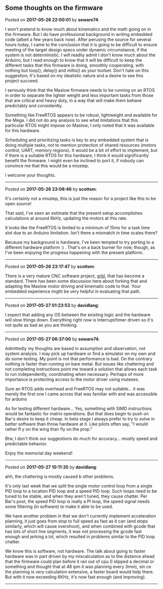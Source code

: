 ## Some thoughts on the firmware
Posted on **2017-05-26 22:00:01** by **seware74**:

I won't pretend to know much about kinematics and the math going on in the firmware. But I do have professional background in writing embedded code (albeit a few years back now). After perusing the source for several hours today, I came to the conclusion that it is going to be difficult to ensure meeting of the target design specs under dynamic circumstance, if the system is not deterministic. I will readily admit I don't know much about the Arduino, but I read enough to know that it will be difficult to keep the different tasks that this firmware is doing, smoothly cooperating, with nothing but loop(), delay() and millis() as your toolset. Don't hate on this suggestion; it's based on my idealistic nature and a desire to see this project succeed. 



I seriously think that the Maslow firmware needs to be running on an RTOS in order to separate the lighter weight and less important tasks from those that are critical and heavy duty, in a way that will make them behave predictably and consistently. 



Something like FreeRTOS appears to be robust, lightweight and available for  the Mega. I did not do any analysis to see what limitations that this particular RTOS might impose on Maslow; I only noted that it was available for this hardware. 



Scheduling and prioritizing tasks is key to any embedded system that is doing multiple tasks, not to mention protection of shared resources (motors control, UART, memory regions).  It would be a bit of effort to implement, but if there is a suitable RTOS for this hardware, I think it would significantly benefit the firmware. I might even be inclined to port it, if nobody can convince me that this would be a misstep.



I welcome your thoughts.

---

Posted on **2017-05-26 23:08:46** by **scottsm**:

It's certainly not a misstep, this is just the reason for a project like this to be open source! 

That said, I've seen an estimate that the present setup accomplishes calculations at around 6kHz, updating the motors at this rate.

It looks like the FreeRTOS is limited to a minimum of 15ms for a task time slot due to an Arduino limitation. Isn't there a mismatch in time scales there? 

Because my background is hardware, I've been tempted to try porting to a different hardware platform :) . That's on a back burner for now, though, as I've been enjoying the progress happening with the present platform.

---

Posted on **2017-05-26 23:17:47** by **scottsm**:

There is a very mature CNC software project, [grbl](https://github.com/grbl/grbl), that has become a standard. There has been some discussion here about forking that and adapting the Maslow motor driving and kinematic code to that. Your embedded experience might be very helpful in evaluating that path.

---

Posted on **2017-05-27 01:23:53** by **davidlang**:

I expect that adding any OS between the existing logic and the hardware will slow things down. Everything right now is Interrupt/timer driven so it's not quite as bad as you are thinking.

---

Posted on **2017-05-27 06:37:00** by **seware74**:

Admittedly my thoughts are based in assumption and observation, not system analysis. I may pick up hardware or find a simulator on my own and do some  testing.  My point is not that performance is bad. On the contrary nothing is faster than running on bare metal.  But issues like chattering and not completing instructions point me toward a solution that allows each task to run independently, coordinating when necessary. Perhaps of more importance is protecting access to the motor driver using mutexes. 

Sure an RTOS adds overhead and FreeRTOS may not suitable... it was merely the first one I came across that was familiar with and was accessible for arduino

As for testing different hardware... Yes, something with SIMD instructions would be fantastic for matrix operations.  But that does begin to push on Bar's desire to keep it cheap. In beta stage I always prefer to try to solve in better software than throw hardware at it. Like pilots often say,  "I would rather fl y on the wing  than fly on the prop."

Btw, I don't think our suggestions do much for accuracy... mostly speed and predictable behavior.

Enjoy the memorial day weekend!

---

Posted on **2017-05-27 10:11:35** by **davidlang**:

ahh, the chattering is mostly caused b other problems.



It's only last week that we split the single motor control loop from a single PID loop to a location PID loop and a speed PID loop. Such loops need to be tuned to be stable, and when they aren't tuned, they cause chatter. Per Bar's post, the speed PID loop is really a PI loop, the speed signal needs some filtering (in software) to make it able to be used.



We have another problem in that we don't currently implement acceleration planning, it just goes from stop to full speed as fast as it can (and stops similarly, which will cause overshoot), and when combined with gcode that has lots of short line segments, it was not processing the gcode fast enough and jerking a lot, which resulted in problems similar to the PID loop chatter.



We know this is software, not hardware. The talk about going to faster hardware was in part driven by my miscalculation as to the distance ahead that the firmware could plan before it ran out of cpu (I slipped a decimal or something and thought that at 48 ipm it was planning every 3mm), sin ce the planning is _very_ calculation extensive, a faster board would help there. But with it now exceeding 6KHz, it's now fast enough (and improving).

---

